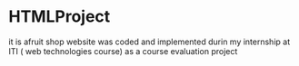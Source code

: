 # HTMLProject
it is afruit shop website was coded and implemented durin my internship at ITI ( web technologies course) as a course evaluation project
